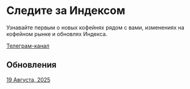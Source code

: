 # Следите за Индексом

Узнавайте первым о новых кофейнях рядом с вами, изменениях на кофейном рынке и обновлях Индекса.

[Телеграм-канал](https://t.me/runscale)

## Обновления

[19 Августа, 2025](/index/smr/changelog/19-08-2025.md) <Badge type="warning" text="Самара" /> <Badge type="tip" text="public" /> <Badge type="info" text="v1.0.0" />
